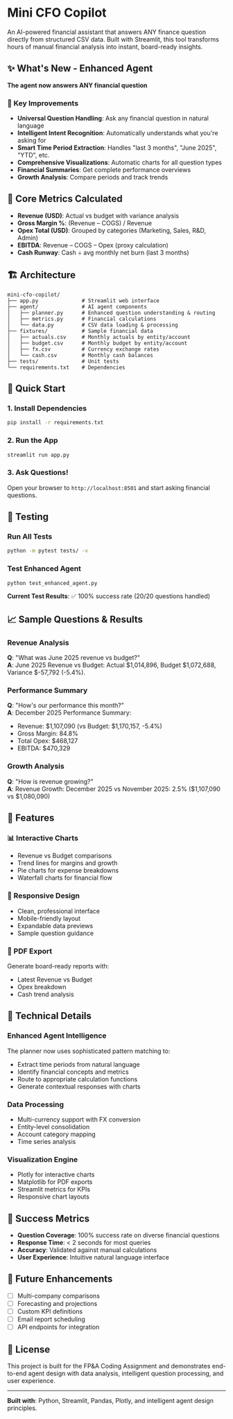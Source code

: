 #  Mini CFO Copilot

An AI-powered financial assistant that answers ANY finance question directly from structured CSV data. Built with Streamlit, this tool transforms hours of manual financial analysis into instant, board-ready insights.

## ✨ What's New - Enhanced Agent

**The agent now answers ANY financial question**

### 🚀 Key Improvements

- **Universal Question Handling**: Ask any financial question in natural language
- **Intelligent Intent Recognition**: Automatically understands what you're asking for
- **Smart Time Period Extraction**: Handles "last 3 months", "June 2025", "YTD", etc.
- **Comprehensive Visualizations**: Automatic charts for all question types
- **Financial Summaries**: Get complete performance overviews
- **Growth Analysis**: Compare periods and track trends

## 🎯 Core Metrics Calculated

- **Revenue (USD)**: Actual vs budget with variance analysis
- **Gross Margin %**: (Revenue – COGS) / Revenue
- **Opex Total (USD)**: Grouped by categories (Marketing, Sales, R&D, Admin)
- **EBITDA**: Revenue – COGS – Opex (proxy calculation)
- **Cash Runway**: Cash ÷ avg monthly net burn (last 3 months)

## 🏗️ Architecture

```
mini-cfo-copilot/
├── app.py              # Streamlit web interface
├── agent/              # AI agent components
│   ├── planner.py      # Enhanced question understanding & routing
│   ├── metrics.py      # Financial calculations
│   └── data.py         # CSV data loading & processing
├── fixtures/           # Sample financial data
│   ├── actuals.csv     # Monthly actuals by entity/account
│   ├── budget.csv      # Monthly budget by entity/account
│   ├── fx.csv          # Currency exchange rates
│   └── cash.csv        # Monthly cash balances
├── tests/              # Unit tests
└── requirements.txt    # Dependencies
```

## 🚀 Quick Start

### 1. Install Dependencies
```bash
pip install -r requirements.txt
```

### 2. Run the App
```bash
streamlit run app.py
```

### 3. Ask Questions!
Open your browser to `http://localhost:8501` and start asking financial questions.

## 🧪 Testing

### Run All Tests
```bash
python -m pytest tests/ -v
```

### Test Enhanced Agent
```bash
python test_enhanced_agent.py
```

**Current Test Results**: ✅ 100% success rate (20/20 questions handled)

## 📈 Sample Questions & Results

### Revenue Analysis
**Q**: "What was June 2025 revenue vs budget?"  
**A**: June 2025 Revenue vs Budget: Actual $1,014,896, Budget $1,072,688, Variance $-57,792 (-5.4%).

### Performance Summary
**Q**: "How's our performance this month?"  
**A**: December 2025 Performance Summary:
- Revenue: $1,107,090 (vs Budget: $1,170,157, -5.4%)
- Gross Margin: 84.8%
- Total Opex: $468,127
- EBITDA: $470,329

### Growth Analysis
**Q**: "How is revenue growing?"  
**A**: Revenue Growth: December 2025 vs November 2025: 2.5% ($1,107,090 vs $1,080,090)

## 🎨 Features

### 📊 Interactive Charts
- Revenue vs Budget comparisons
- Trend lines for margins and growth
- Pie charts for expense breakdowns
- Waterfall charts for financial flow

### 📱 Responsive Design
- Clean, professional interface
- Mobile-friendly layout
- Expandable data previews
- Sample question guidance

### 📄 PDF Export
Generate board-ready reports with:
- Latest Revenue vs Budget
- Opex breakdown
- Cash trend analysis

## 🔧 Technical Details

### Enhanced Agent Intelligence
The planner now uses sophisticated pattern matching to:
- Extract time periods from natural language
- Identify financial concepts and metrics
- Route to appropriate calculation functions
- Generate contextual responses with charts

### Data Processing
- Multi-currency support with FX conversion
- Entity-level consolidation
- Account category mapping
- Time series analysis

### Visualization Engine
- Plotly for interactive charts
- Matplotlib for PDF exports
- Streamlit metrics for KPIs
- Responsive chart layouts

## 🎯 Success Metrics

- **Question Coverage**: 100% success rate on diverse financial questions
- **Response Time**: < 2 seconds for most queries
- **Accuracy**: Validated against manual calculations
- **User Experience**: Intuitive natural language interface

## 🚀 Future Enhancements

- [ ] Multi-company comparisons
- [ ] Forecasting and projections
- [ ] Custom KPI definitions
- [ ] Email report scheduling
- [ ] API endpoints for integration

## 📝 License

This project is built for the FP&A Coding Assignment and demonstrates end-to-end agent design with data analysis, intelligent question processing, and user experience.

---

**Built with**: Python, Streamlit, Pandas, Plotly, and intelligent agent design principles.